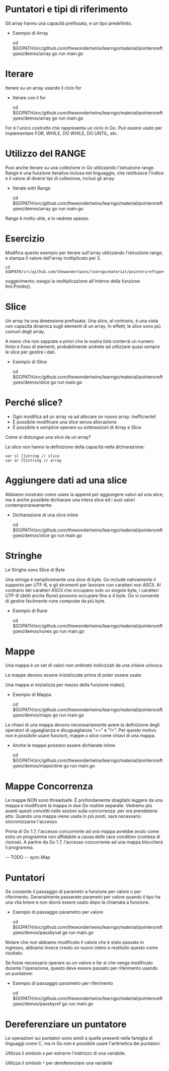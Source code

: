 # Puntatori e tipi di riferimento

Gli array hanno una capacità prefissata, e un tipo predefinito.

- Esempio di Array

	cd $GOPATH/src/github.com/thewondertwins/learngo/material/pointersreftypes/demos/array
	go run main.go


# Iterare

Iterare su un array usando il ciclo for

- Iterare con il for

	cd $GOPATH/src/github.com/thewondertwins/learngo/material/pointersreftypes/demos/array
	go run main.go


For è l'unico costrutto che rappresenta un ciclo in Go. Può essere usato per implementare FOR, WHILE, DO WHILE, DO UNTIL, etc.

# Utilizzo del RANGE

Puoi anche iterare su una collezione in Go utilizzando l'istruzione range. Range è una funzione iterativa inclusa nel linguaggio, che restituisce l'indice e il valore di diversi tipi di collezione, inclusi gli array:

- Iterate with Range

	cd $GOPATH/src/github.com/thewondertwins/learngo/material/pointersreftypes/demos/array
	go run main.go

Range è molto utile, e lo vedrete spesso.

# Esercizio

Modifica questo esempio per iterare sull'array utilizzando l'istruzione range, e stampa il valore dell'array moltiplicato per 2.

	cd $GOPATH/src/github.com/thewondertwins/learngo/material/pointersreftypes/exercises/range

suggerimento: esegui la moltiplicazione all'interno della funzione fmt.Println().

# Slice

Un array ha una dimensione prefissata. Una slice, al contrario, è una vista con capacità dinamica sugli elementi di un array. In effetti, le slice sono più comuni degli array.

A meno che non sappiate a priori che la vostra lista conterrà un numero finito e fisso di elementi, probabilmente andrete ad utilizzare quasi sempre le slice per gestire i dati.

- Esempio di Slice

	cd $GOPATH/src/github.com/thewondertwins/learngo/material/pointersreftypes/demos/slice
	go run main.go


# Perché slice?

- Ogni modifica ad un array va ad allocare un nuovo array. Inefficiente!
- È possibile modificare una slice senza allocazione
- È possibile e semplice operare su sottosezioni di Array e Slice

Come si distungue una slice da un array?

Le slice non hanno la definizione della capacità nella dichiarazione:

	var sl []string // slice
	var ar [5]string // array

# Aggiungere dati ad una slice

Abbiamo mostrato come usare la append per aggiungere valori ad una slice, ma è anche possibile dichiarare una intera slice ed i suoi valori contemporaneamente:

- Dichiarazione di una slice inline

	cd $GOPATH/src/github.com/thewondertwins/learngo/material/pointersreftypes/demos/slice
	go run main.go


# Stringhe

Le Strighe sono Slice di Byte

Una stringa è semplicemente una slice di byte. Go include nativamente il supporto per UTF-8, e gli strumenti per lavorare con caratteri non ASCII. Al contrario dei caratteri ASCII che occupano solo un singolo byte, i caratteri UTF-8 (detti anche Rune) possono occupare fino a 4 byte. Go vi consente di gestire facilmente rune composte da più byte.

- Esempio di Rune

	cd $GOPATH/src/github.com/thewondertwins/learngo/material/pointersreftypes/demos/runes
	go run main.go

# Mappe

Una mappa è un set di valori _non ordinato_ indicizzati da una chiave univoca.

Le mappe devono essere inizializzate prima di poter essere usate.

Una mappa si inizializza per mezzo della funzione make().

- Esempio di Mappa

	cd $GOPATH/src/github.com/thewondertwins/learngo/material/pointersreftypes/demos/maps
	go run main.go

Le chiavi di una mappa devono necessariamente avere la definizione degli operatori di uguaglianza e disuguaglianza "==" e "!=". Per questo motivo non è possibile usare funzioni, mappe o slice come chiavi di una mappa.

- Anche le mappe possono essere dichiarate inline:

	cd $GOPATH/src/github.com/thewondertwins/learngo/material/pointersreftypes/demos/mapsinline
	go run main.go

# Mappe Concorrenza

Le mappe NON sono threadsafe. È profondamente sbagliato leggere da una mappa e modificare la mappa in due Go routine separate. Vedremo più avanti questi concetti nelle sezioni sulla concorrenza: per ora prendetene atto. Quando una mappa viene usata in più posti, sarà necessario sincronizzarne l'accesso.

Prima di Go 1.7, l'accesso concorrente ad una mappa avrebbe avuto come esito un programma non affidabile a causa delle race condition (contesa di risorse). A partire da Go 1.7, l'accesso concorrente ad una mappa bloccherà il programma.

 -- TODO -- sync.Map

# Puntatori

Go consente il passaggio di parametri a funzione per valore o per riferimento. Generalmente passerete parametri per valore quando il tipo ha una vita breve e non dovrà essere usato dopo la chiamata a funzione.

- Esempio di passaggio parametro per valore

	cd $GOPATH/src/github.com/thewondertwins/learngo/material/pointersreftypes/demos/passbyval
	go run main.go

Notare che non abbiamo modificato il valore che è stato passato in ingresso, abbiamo invece creato un nuovo intero e restituito questo come risultato.

Se fosse necessario operare su un valore e far si che venga modificato durante l'operazione, questo deve essere passato per riferimento usando un puntatore:

- Esempio di passaggio parametro per riferimento

	cd $GOPATH/src/github.com/thewondertwins/learngo/material/pointersreftypes/demos/passbyref
	go run main.go

# Dereferenziare un puntatore

Le operazioni sui puntatori sono simili a quelle presenti nella famiglia di linguaggi come C, ma in Go non è possibile usare l'aritmetica dei puntatori.

Utilizza il simbolo `&` per estrarre l'indirizzo di una variabile.

Utilizza il simbolo `*` per dereferenziare una variabile







